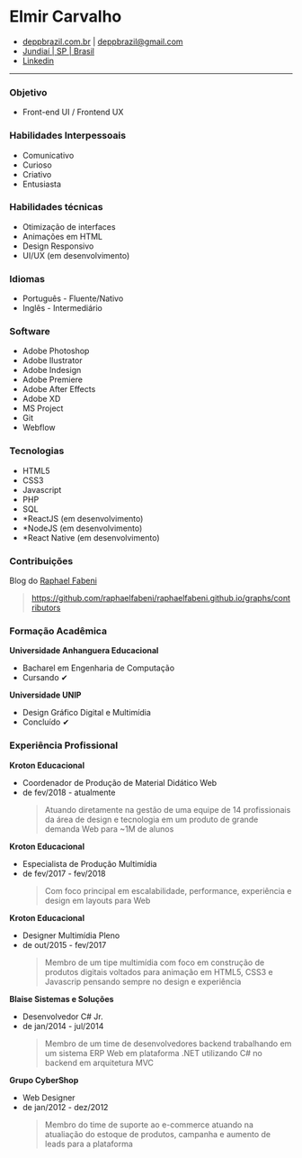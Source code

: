 # Elmir Carvalho #
* [deppbrazil.com.br](https://www.deppbrazil.com) | deppbrazil@gmail.com 
* [Jundiaí | SP | Brasil](https://www.google.com.br/maps/place/Jundia%C3%AD,+SP/@-23.1896366,-47.1868625,11z/data=!3m1!4b1!4m5!3m4!1s0x94cf24293cc00531:0xf686a1c1163c6bbb!8m2!3d-23.1857076!4d-46.8978057)
* [Linkedin](https://www.linkedin.com/in/deppbrazil/)
___

### Objetivo ###
* Front-end UI / Frontend UX

### Habilidades Interpessoais ###
* Comunicativo 
* Curioso
* Criativo
* Entusiasta

### Habilidades técnicas ###
* Otimização de interfaces 
* Animações em HTML
* Design Responsivo
* UI/UX (em desenvolvimento)

### Idiomas ###
* Português - Fluente/Nativo
* Inglês - Intermediário

### Software ###
* Adobe Photoshop
* Adobe Ilustrator
* Adobe Indesign
* Adobe Premiere
* Adobe After Effects 
* Adobe XD
* MS Project
* Git
* Webflow

### Tecnologias ###
* HTML5
* CSS3
* Javascript
* PHP
* SQL
* *ReactJS (em desenvolvimento) 
* *NodeJS (em desenvolvimento)
* *React Native (em desenvolvimento)

### Contribuições ###
Blog do [Raphael Fabeni](https://github.com/raphaelfabeni)
> https://github.com/raphaelfabeni/raphaelfabeni.github.io/graphs/contributors

### Formação Acadêmica ###
**Universidade Anhanguera Educacional**
* Bacharel em Engenharia de Computação
* Cursando ✔

**Universidade UNIP**
* Design Gráfico Digital e Multimídia
* Concluído ✔

### Experiência Profissional ###
**Kroton Educacional**
* Coordenador de Produção de Material Didático Web
* de fev/2018 - atualmente
  > Atuando diretamente na gestão de uma equipe de 14 profissionais da área de design e tecnologia em um produto de grande demanda Web para ~1M de alunos

**Kroton Educacional** 
* Especialista de Produção Multimídia
* de fev/2017 - fev/2018
  > Com foco principal em escalabilidade, performance, experiência e design em layouts para Web

**Kroton Educacional**
* Designer Multimídia Pleno
* de out/2015 - fev/2017
  > Membro de um tipe multimídia com foco em construção de produtos digitais voltados para animação em HTML5, CSS3 e Javascrip pensando sempre no design e experiência

**Blaise Sistemas e Soluções** 
* Desenvolvedor C# Jr.
* de jan/2014 - jul/2014
  > Membro de um time de desenvolvedores backend trabalhando em um sistema ERP Web em plataforma .NET utilizando C# no backend em arquitetura MVC 

**Grupo CyberShop**
* Web Designer
* de jan/2012 - dez/2012
  > Membro do time de suporte ao e-commerce atuando na atualiação do estoque de produtos, campanha e aumento de leads para a plataforma